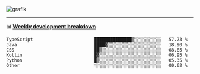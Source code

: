 ![grafik](https://user-images.githubusercontent.com/56089155/187718223-45863e96-4c28-4d4c-b3ca-02bf88aeae4c.png)

<hr />

**📊 [Weekly development breakdown](https://wakatime.com/@Ari24)**

<!--START_SECTION:waka-->

```text
TypeScript                       ██████████████▒░░░░░░░░░░   57.73 %
Java                             ████▓░░░░░░░░░░░░░░░░░░░░   18.90 %
CSS                              ██▒░░░░░░░░░░░░░░░░░░░░░░   08.85 %
Kotlin                           █▓░░░░░░░░░░░░░░░░░░░░░░░   06.95 %
Python                           █▒░░░░░░░░░░░░░░░░░░░░░░░   05.35 %
Other                            ░░░░░░░░░░░░░░░░░░░░░░░░░   00.62 %
```

<!--END_SECTION:waka-->
